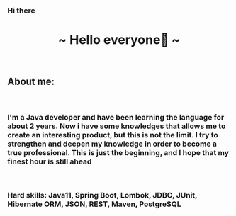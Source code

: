 ### Hi there 
<body>
  <center>
<big><b></big><h1 align="center">~ Hello everyone👋 ~</h1></b></big>
    <br>
    <h2 align="left"> About me: </h2>
    <br>
    <h3 align="left"> I'm a Java developer and have been learning the language for about 2 years. Now i have some knowledges that allows me to create an interesting product, but this is not the limit. 
    I try to strengthen and deepen my knowledge in order to become a true professional. This is just the beginning, and I hope that my finest hour is still ahead</h3>
    <br>
    <h3 align="left"> Hard skills: Java11, Spring Boot, Lombok, JDBC, JUnit, Hibernate ORM, JSON, REST, Maven, PostgreSQL</h3>
    
  </center>
</body>
<!--
**AssortedCaret/AssortedCaret** is a ✨ _special_ ✨ repository because its `README.md` (this file) appears on your GitHub profile.

Here are some ideas to get you started:

- 🔭 I’m currently working on ...
- 🌱 I’m currently learning ...
- 👯 I’m looking to collaborate on ...
- 🤔 I’m looking for help with ...
- 💬 Ask me about ...
- 📫 How to reach me: ...
- 😄 Pronouns: ...
- ⚡ Fun fact: ...
-->
